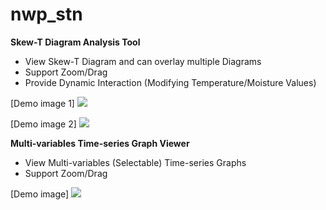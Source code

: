 # nwp_stn
**Skew-T Diagram Analysis Tool**
- View Skew-T Diagram and can overlay multiple Diagrams
- Support Zoom/Drag
- Provide Dynamic Interaction (Modifying Temperature/Moisture Values)

[Demo image 1]
<img src="https://hunter3789.github.io/nwp_stn/image/skew_demo1.gif">

[Demo image 2]
<img src="https://hunter3789.github.io/nwp_stn/image/skew_demo2.gif">

**Multi-variables Time-series Graph Viewer**
- View Multi-variables (Selectable) Time-series Graphs
- Support Zoom/Drag

[Demo image] 
<img src="https://hunter3789.github.io/nwp_stn/image/timeseries_demo1.gif">
